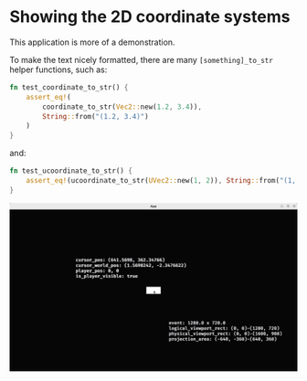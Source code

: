 # Showing the 2D coordinate systems

This application is more of a demonstration.

To make the text nicely formatted, there are many `[something]_to_str`
helper functions, such as:

```rust
fn test_coordinate_to_str() {
    assert_eq!(
        coordinate_to_str(Vec2::new(1.2, 3.4)),
        String::from("(1.2, 3.4)")
    )
}
```

and:

```rust
fn test_ucoordinate_to_str() {
    assert_eq!(ucoordinate_to_str(UVec2::new(1, 2)), String::from("(1, 2)"))
}
```

![Showing the 2D coordinate systems](show_2d_coordinate_systems.png)
